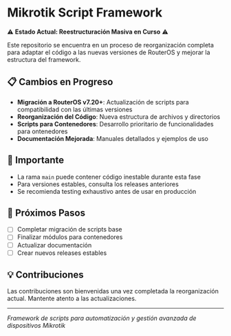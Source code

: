 # Mikrotik Script Framework

⚠️ **Estado Actual: Reestructuración Masiva en Curso** ⚠️

Este repositorio se encuentra en un proceso de reorganización completa para adaptar el código a las nuevas versiones de RouterOS y mejorar la estructura del framework.

## 📋 Cambios en Progreso

- **Migración a RouterOS v7.20+**: Actualización de scripts para compatibilidad con las últimas versiones
- **Reorganización del Código**: Nueva estructura de archivos y directorios
- **Scripts para Contenedores**: Desarrollo prioritario de funcionalidades para ontenedores
- **Documentación Mejorada**: Manuales detallados y ejemplos de uso

## 🚧 Importante

- La rama `main` puede contener código inestable durante esta fase
- Para versiones estables, consulta los releases anteriores
- Se recomienda testing exhaustivo antes de usar en producción

## 📅 Próximos Pasos

- [ ] Completar migración de scripts base
- [ ] Finalizar módulos para contenedores
- [ ] Actualizar documentación
- [ ] Crear nuevos releases estables

## 💡 Contribuciones

Las contribuciones son bienvenidas una vez completada la reorganización actual. Mantente atento a las actualizaciones.

---
*Framework de scripts para automatización y gestión avanzada de dispositivos Mikrotik*